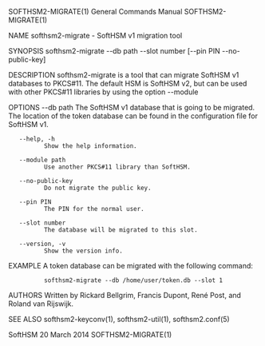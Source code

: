 SOFTHSM2-MIGRATE(1)                                                                        General Commands Manual                                                                        SOFTHSM2-MIGRATE(1)



NAME
       softhsm2-migrate - SoftHSM v1 migration tool

SYNOPSIS
       softhsm2-migrate --db path --slot number [--pin PIN --no-public-key]

DESCRIPTION
       softhsm2-migrate is a tool that can migrate SoftHSM v1 databases to PKCS#11.  The default HSM is SoftHSM v2, but can be used with other PKCS#11 libraries by using the option --module

OPTIONS
       --db path
              The SoftHSM v1 database that is going to be migrated.  The location of the token database can be found in the configuration file for SoftHSM v1.

       --help, -h
              Show the help information.

       --module path
              Use another PKCS#11 library than SoftHSM.

       --no-public-key
              Do not migrate the public key.

       --pin PIN
              The PIN for the normal user.

       --slot number
              The database will be migrated to this slot.

       --version, -v
              Show the version info.

EXAMPLE
       A token database can be migrated with the following command:

              softhsm2-migrate --db /home/user/token.db --slot 1

AUTHORS
       Written by Rickard Bellgrim, Francis Dupont, René Post, and Roland van Rijswijk.

SEE ALSO
       softhsm2-keyconv(1), softhsm2-util(1), softhsm2.conf(5)



SoftHSM                                                                                         20 March 2014                                                                             SOFTHSM2-MIGRATE(1)
